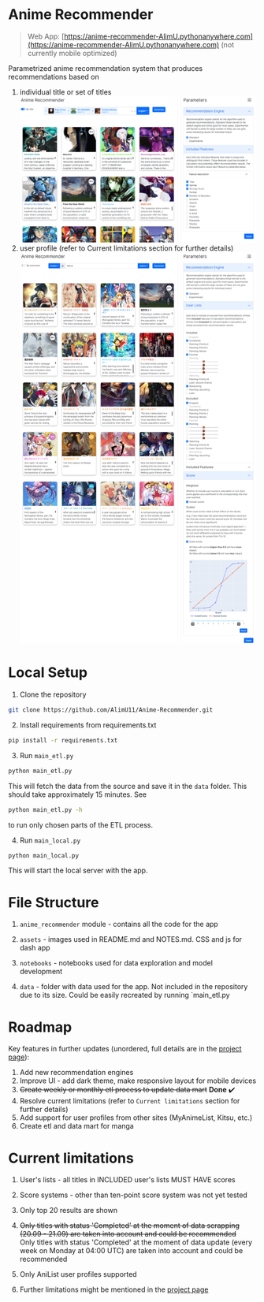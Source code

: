 # Anime Recommender

> Web App: [https://anime-recommender-AlimU.pythonanywhere.com](https://anime-recommender-AlimU.pythonanywhere.com) (not currently mobile optimized)

Parametrized anime recommendation system that produces recommendations based on
1. individual title or set of titles
![img.png](assets/img.png)
2. user profile (refer to Current limitations section for further details)
![img_1.png](assets/img_1.png)

# Local Setup

1. Clone the repository
```bash
git clone https://github.com/AlimU11/Anime-Recommender.git
```
2. Install requirements from requirements.txt
```bash
pip install -r requirements.txt
```
3. Run `main_etl.py`
```bash
python main_etl.py
```
This will fetch the data from the source and save it in the `data` folder. This should take approximately 15 minutes. See
 ```bash
python main_etl.py -h
```
to run only chosen parts of the ETL process.

4. Run `main_local.py`
```bash
python main_local.py
```
This will start the local server with the app.

# File Structure

1. `anime_recommender` module - contains all the code for the app

2. `assets` - images used in README.md and NOTES.md. CSS and js for dash app

3. `notebooks` - notebooks used for data exploration and model development

4. `data` - folder with data used for the app. Not included in the repository due to its size. Could be easily recreated by running `main_etl.py

# Roadmap
Key features in further updates (unordered, full details are in the [project page](https://github.com/users/AlimU11/projects/1)):
1. Add new recommendation engines
2. Improve UI - add dark theme, make responsive layout for mobile devices
3. <strike>Create weekly or monthly etl process to update data mart</strike> **Done** ✔️
4. Resolve current limitations (refer to `Current limitations` section for further details)
5. Add support for user profiles from other sites (MyAnimeList, Kitsu, etc.)
6. Create etl and data mart for manga

# Current limitations
1. User's lists - all titles in INCLUDED user's lists MUST HAVE scores
2. Score systems - other than ten-point score system was not yet tested
3. Only top 20 results are shown
4. <strike>Only titles with status 'Completed' at the moment of data scrapping (20.09 - 21.09) are taken into account and could be recommended</strike> <br>
Only titles with status 'Completed' at the moment of data update (every week on Monday at 04:00 UTC) are taken into account and could be recommended

5. Only AniList user profiles supported
6. Further limitations might be mentioned in the [project page](https://github.com/users/AlimU11/projects/1)
